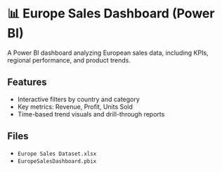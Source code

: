 # 📊 Europe Sales Dashboard (Power BI)

A Power BI dashboard analyzing European sales data, including KPIs, regional performance, and product trends.

## Features
- Interactive filters by country and category
- Key metrics: Revenue, Profit, Units Sold
- Time-based trend visuals and drill-through reports

## Files
- `Europe Sales Dataset.xlsx`
- `EuropeSalesDashboard.pbix`
